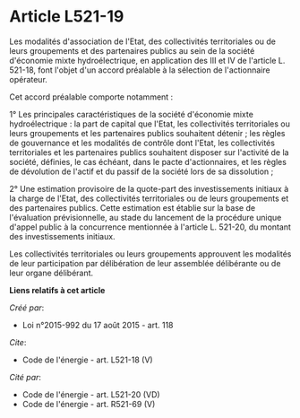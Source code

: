 # Article L521-19

Les modalités d'association de l'Etat, des collectivités territoriales ou de leurs groupements et des partenaires publics au
sein de la société d'économie mixte hydroélectrique, en application des III et IV de l'article L. 521-18, font l'objet d'un
accord préalable à la sélection de l'actionnaire opérateur. 

Cet accord préalable comporte notamment : 

1° Les principales caractéristiques de la société d'économie mixte hydroélectrique : la part de capital que l'Etat, les
collectivités territoriales ou leurs groupements et les partenaires publics souhaitent détenir ; les règles de gouvernance et
les modalités de contrôle dont l'Etat, les collectivités territoriales et les partenaires publics souhaitent disposer sur
l'activité de la société, définies, le cas échéant, dans le pacte d'actionnaires, et les règles de dévolution de l'actif et
du passif de la société lors de sa dissolution ; 

2° Une estimation provisoire de la quote-part des investissements initiaux à la charge de l'Etat, des collectivités
territoriales ou de leurs groupements et des partenaires publics. Cette estimation est établie sur la base de l'évaluation
prévisionnelle, au stade du lancement de la procédure unique d'appel public à la concurrence mentionnée à l'article L.
521-20, du montant des investissements initiaux. 

Les collectivités territoriales ou leurs groupements approuvent les modalités de leur participation par délibération de leur
assemblée délibérante ou de leur organe délibérant.

**Liens relatifs à cet article**

_Créé par_:

  - Loi n°2015-992 du 17 août 2015 - art. 118

_Cite_:

  - Code de l'énergie - art. L521-18 (V)

_Cité par_:

  - Code de l'énergie - art. L521-20 (VD)
  - Code de l'énergie - art. R521-69 (V)
